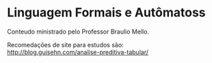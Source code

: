 # Linguagem Formais e Autômatoss 

Conteudo ministrado pelo Professor Braulio Mello.


Recomedações de site para estudos são: <br>
http://blog.guisehn.com/analise-preditiva-tabular/  
